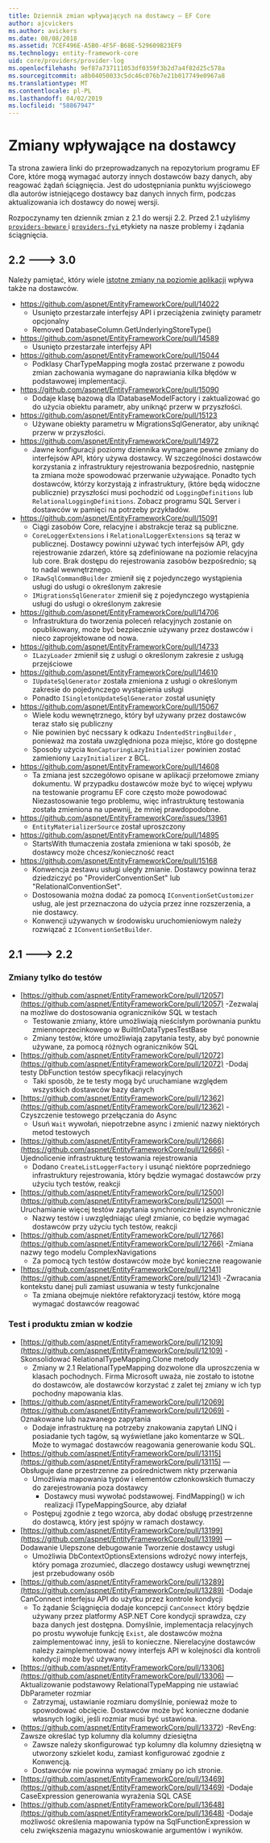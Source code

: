 ```yaml
---
title: Dziennik zmian wpływających na dostawcy — EF Core
author: ajcvickers
ms.author: avickers
ms.date: 08/08/2018
ms.assetid: 7CEF496E-A5B0-4F5F-B68E-529609B23EF9
ms.technology: entity-framework-core
uid: core/providers/provider-log
ms.openlocfilehash: 9ef87a737111053df0359f3b2d7a4f82d25c578a
ms.sourcegitcommit: a8b04050033c5dc46c076b7e21b017749e0967a8
ms.translationtype: MT
ms.contentlocale: pl-PL
ms.lasthandoff: 04/02/2019
ms.locfileid: "58867947"
---
```

# <a name="provider-impacting-changes"></a>Zmiany wpływające na dostawcy

Ta strona zawiera linki do przeprowadzanych na repozytorium programu EF Core, które mogą wymagać autorzy innych dostawców bazy danych, aby reagować żądań ściągnięcia. Jest do udostępniania punktu wyjściowego dla autorów istniejącego dostawcy baz danych innych firm, podczas aktualizowania ich dostawcy do nowej wersji.

Rozpoczynamy ten dziennik zmian z 2.1 do wersji 2.2. Przed 2.1 użyliśmy [ `providers-beware` ](https://github.com/aspnet/EntityFrameworkCore/labels/providers-beware) i [ `providers-fyi` ](https://github.com/aspnet/EntityFrameworkCore/labels/providers-fyi) etykiety na nasze problemy i żądania ściągnięcia.

## <a name="22-----30"></a>2.2 ---> 3.0

Należy pamiętać, który wiele [istotne zmiany na poziomie aplikacji](../what-is-new/ef-core-3.0/breaking-changes.md) wpływa także na dostawców.

* https://github.com/aspnet/EntityFrameworkCore/pull/14022
  * Usunięto przestarzałe interfejsy API i przeciążenia zwinięty parametr opcjonalny
  * Removed DatabaseColumn.GetUnderlyingStoreType()
* https://github.com/aspnet/EntityFrameworkCore/pull/14589
  * Usunięto przestarzałe interfejsy API
* https://github.com/aspnet/EntityFrameworkCore/pull/15044
  * Podklasy CharTypeMapping mogła zostać przerwane z powodu zmian zachowania wymagane do naprawiania kilka błędów w podstawowej implementacji.
* https://github.com/aspnet/EntityFrameworkCore/pull/15090
  * Dodaje klasę bazową dla IDatabaseModelFactory i zaktualizować go do użycia obiektu parametr, aby uniknąć przerw w przyszłości.
* https://github.com/aspnet/EntityFrameworkCore/pull/15123
  * Używane obiekty parametru w MigrationsSqlGenerator, aby uniknąć przerw w przyszłości.
* https://github.com/aspnet/EntityFrameworkCore/pull/14972
  * Jawne konfiguracji poziomy dziennika wymagane pewne zmiany do interfejsów API, który używa dostawcy. W szczególności dostawców korzystania z infrastruktury rejestrowania bezpośrednio, następnie ta zmiana może spowodować przerwanie używające. Ponadto tych dostawców, którzy korzystają z infrastruktury, (które będą widoczne publicznie) przyszłości musi pochodzić od `LoggingDefinitions` lub `RelationalLoggingDefinitions`. Zobacz programu SQL Server i dostawców w pamięci na potrzeby przykładów.
* https://github.com/aspnet/EntityFrameworkCore/pull/15091
  * Ciągi zasobów Core, relacyjne i abstrakcje teraz są publiczne.
  * `CoreLoggerExtensions` i `RelationalLoggerExtensions` są teraz w publicznej. Dostawcy powinni używać tych interfejsów API, gdy rejestrowanie zdarzeń, które są zdefiniowane na poziomie relacyjna lub core. Brak dostępu do rejestrowania zasobów bezpośrednio; są to nadal wewnętrznego.
  * `IRawSqlCommandBuilder` zmienił się z pojedynczego wystąpienia usługi do usługi o określonym zakresie
  * `IMigrationsSqlGenerator` zmienił się z pojedynczego wystąpienia usługi do usługi o określonym zakresie
* https://github.com/aspnet/EntityFrameworkCore/pull/14706
  * Infrastruktura do tworzenia poleceń relacyjnych zostanie on opublikowany, może być bezpiecznie używany przez dostawców i nieco zaprojektowane od nowa.
* https://github.com/aspnet/EntityFrameworkCore/pull/14733
  * `ILazyLoader` zmienił się z usługi o określonym zakresie z usługą przejściowe
* https://github.com/aspnet/EntityFrameworkCore/pull/14610
  * `IUpdateSqlGenerator` została zmieniona z usługi o określonym zakresie do pojedynczego wystąpienia usługi
  * Ponadto `ISingletonUpdateSqlGenerator` został usunięty
* https://github.com/aspnet/EntityFrameworkCore/pull/15067
  * Wiele kodu wewnętrznego, który był używany przez dostawców teraz stało się publiczny
  * Nie powinien być necssary k odkazu `IndentedStringBuilder` , ponieważ ma została uwzględniona poza miejsc, które go dostępne
  * Sposoby użycia `NonCapturingLazyInitializer` powinien zostać zamieniony `LazyInitializer` z BCL.
* https://github.com/aspnet/EntityFrameworkCore/pull/14608
  * Ta zmiana jest szczegółowo opisane w aplikacji przełomowe zmiany dokumentu. W przypadku dostawców może być to więcej wpływu na testowanie programu EF core często może powodować Niezastosowanie tego problemu, więc infrastrukturę testowania została zmieniona na upewnij, że mniej prawdopodobne.
* https://github.com/aspnet/EntityFrameworkCore/issues/13961
  * `EntityMaterializerSource` został uproszczony
* https://github.com/aspnet/EntityFrameworkCore/pull/14895
  * StartsWith tłumaczenia została zmieniona w taki sposób, że dostawcy może chcesz/konieczność react
* https://github.com/aspnet/EntityFrameworkCore/pull/15168
  * Konwencja zestawu usługi uległy zmianie. Dostawcy powinna teraz dziedziczyć po "ProviderConventionSet" lub "RelationalConventionSet".
  * Dostosowania można dodać za pomocą `IConventionSetCustomizer` usług, ale jest przeznaczona do użycia przez inne rozszerzenia, a nie dostawcy.
  * Konwencji używanych w środowisku uruchomieniowym należy rozwiązać z `IConventionSetBuilder`.

## <a name="21-----22"></a>2.1 ---> 2.2

### <a name="test-only-changes"></a>Zmiany tylko do testów

* [https://github.com/aspnet/EntityFrameworkCore/pull/12057](https://github.com/aspnet/EntityFrameworkCore/pull/12057) -Zezwalaj na możliwe do dostosowania ograniczników SQL w testach
  * Testowanie zmiany, które umożliwiają nieścisłym porównania punktu zmiennoprzecinkowego w BuiltInDataTypesTestBase
  * Zmiany testów, które umożliwiają zapytania testy, aby być ponownie używane, za pomocą różnych ograniczników SQL
* [https://github.com/aspnet/EntityFrameworkCore/pull/12072](https://github.com/aspnet/EntityFrameworkCore/pull/12072) -Dodaj testy DbFunction testów specyfikacji relacyjnych
  * Taki sposób, że te testy mogą być uruchamiane względem wszystkich dostawców bazy danych
* [https://github.com/aspnet/EntityFrameworkCore/pull/12362](https://github.com/aspnet/EntityFrameworkCore/pull/12362) -Czyszczenie testowego przełączania do Async
  * Usuń `Wait` wywołań, niepotrzebne async i zmienić nazwy niektórych metod testowych
* [https://github.com/aspnet/EntityFrameworkCore/pull/12666](https://github.com/aspnet/EntityFrameworkCore/pull/12666) -Ujednolicenie infrastrukturę testowania rejestrowania
  * Dodano `CreateListLoggerFactory` i usunąć niektóre poprzedniego infrastruktury rejestrowania, który będzie wymagać dostawców przy użyciu tych testów, reakcji
* [https://github.com/aspnet/EntityFrameworkCore/pull/12500](https://github.com/aspnet/EntityFrameworkCore/pull/12500) — Uruchamianie więcej testów zapytania synchronicznie i asynchronicznie
  * Nazwy testów i uwzględniając uległ zmianie, co będzie wymagać dostawców przy użyciu tych testów, reakcji
* [https://github.com/aspnet/EntityFrameworkCore/pull/12766](https://github.com/aspnet/EntityFrameworkCore/pull/12766) -Zmiana nazwy tego modelu ComplexNavigations
  * Za pomocą tych testów dostawców może być konieczne reagowanie
* [https://github.com/aspnet/EntityFrameworkCore/pull/12141](https://github.com/aspnet/EntityFrameworkCore/pull/12141) -Zwracania kontekstu danej puli zamiast usuwania w testy funkcjonalne
  * Ta zmiana obejmuje niektóre refaktoryzacji testów, które mogą wymagać dostawców reagować


### <a name="test-and-product-code-changes"></a>Test i produktu zmian w kodzie

* [https://github.com/aspnet/EntityFrameworkCore/pull/12109](https://github.com/aspnet/EntityFrameworkCore/pull/12109) -Skonsolidować RelationalTypeMapping.Clone metody
  * Zmiany w 2.1 RelationalTypeMapping dozwolone dla uproszczenia w klasach pochodnych. Firma Microsoft uważa, nie zostało to istotne do dostawców, ale dostawców korzystać z zalet tej zmiany w ich typ pochodny mapowania klas.
* [https://github.com/aspnet/EntityFrameworkCore/pull/12069](https://github.com/aspnet/EntityFrameworkCore/pull/12069) -Oznakowane lub nazwanego zapytania
  * Dodaje infrastrukturę na potrzeby znakowania zapytań LINQ i posiadanie tych tagów, są wyświetlane jako komentarze w SQL. Może to wymagać dostawców reagowania generowanie kodu SQL.
* [https://github.com/aspnet/EntityFrameworkCore/pull/13115](https://github.com/aspnet/EntityFrameworkCore/pull/13115) — Obsługuje dane przestrzenne za pośrednictwem nkty przerwania
  * Umożliwia mapowania typów i elementów członkowskich tłumaczy do zarejestrowania poza dostawcy
    * Dostawcy musi wywołać podstawowej. FindMapping() w ich realizacji ITypeMappingSource, aby działał
  * Postępuj zgodnie z tego wzorca, aby dodać obsługę przestrzenne do dostawcą, który jest spójny w ramach dostawcy.
* [https://github.com/aspnet/EntityFrameworkCore/pull/13199](https://github.com/aspnet/EntityFrameworkCore/pull/13199) — Dodawanie Ulepszone debugowanie Tworzenie dostawcy usługi
  * Umożliwia DbContextOptionsExtensions wdrożyć nowy interfejs, który pomaga zrozumieć, dlaczego dostawcy usługi wewnętrznej jest przebudowany osób
* [https://github.com/aspnet/EntityFrameworkCore/pull/13289](https://github.com/aspnet/EntityFrameworkCore/pull/13289) -Dodaje CanConnect interfejsu API do użytku przez kontrole kondycji
  * To żądanie Ściągnięcia dodaje koncepcji `CanConnect` który będzie używany przez platformy ASP.NET Core kondycji sprawdza, czy baza danych jest dostępna. Domyślnie, implementacja relacyjnych po prostu wywołuje funkcję `Exist`, ale dostawców można zaimplementować inny, jeśli to konieczne. Nierelacyjne dostawców należy zaimplementować nowy interfejs API w kolejności dla kontroli kondycji może być używany.
* [https://github.com/aspnet/EntityFrameworkCore/pull/13306](https://github.com/aspnet/EntityFrameworkCore/pull/13306) — Aktualizowanie podstawowy RelationalTypeMapping nie ustawiać DbParameter rozmiar
  * Zatrzymaj, ustawianie rozmiaru domyślnie, ponieważ może to spowodować obcięcie. Dostawców może być konieczne dodanie własnych logiki, jeśli rozmiar musi być ustawiona.
* (https://github.com/aspnet/EntityFrameworkCore/pull/13372) -RevEng: Zawsze określać typ kolumny dla kolumny dziesiętna
  * Zawsze należy skonfigurować typ kolumny dla kolumny dziesiętną w utworzony szkielet kodu, zamiast konfigurować zgodnie z Konwencją.
  * Dostawców nie powinna wymagać zmiany po ich stronie.
* [https://github.com/aspnet/EntityFrameworkCore/pull/13469](https://github.com/aspnet/EntityFrameworkCore/pull/13469) -Dodaje CaseExpression generowania wyrażenia SQL CASE
* [https://github.com/aspnet/EntityFrameworkCore/pull/13648](https://github.com/aspnet/EntityFrameworkCore/pull/13648) -Dodaje możliwość określenia mapowania typów na SqlFunctionExpression w celu zwiększenia magazynu wnioskowanie argumentów i wyników.
